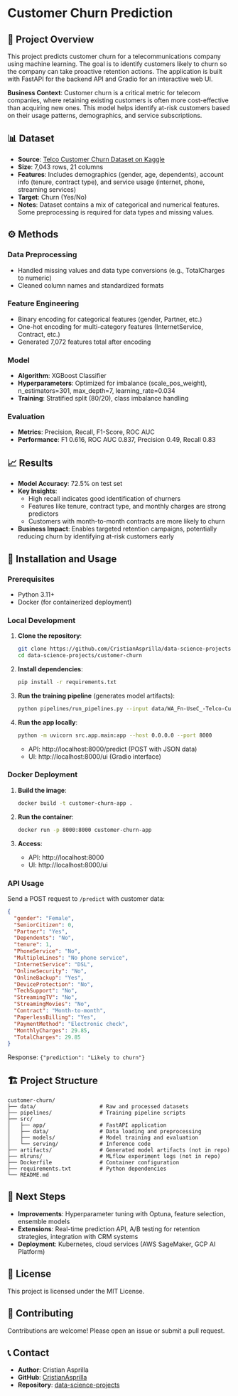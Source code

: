# Customer Churn Prediction

## 📌 Project Overview
This project predicts customer churn for a telecommunications company using machine learning. The goal is to identify customers likely to churn so the company can take proactive retention actions. The application is built with FastAPI for the backend API and Gradio for an interactive web UI.

**Business Context**: Customer churn is a critical metric for telecom companies, where retaining existing customers is often more cost-effective than acquiring new ones. This model helps identify at-risk customers based on their usage patterns, demographics, and service subscriptions.

## 📊 Dataset
- **Source**: [Telco Customer Churn Dataset on Kaggle](https://www.kaggle.com/datasets/blastchar/telco-customer-churn)
- **Size**: 7,043 rows, 21 columns
- **Features**: Includes demographics (gender, age, dependents), account info (tenure, contract type), and service usage (internet, phone, streaming services)
- **Target**: Churn (Yes/No)
- **Notes**: Dataset contains a mix of categorical and numerical features. Some preprocessing is required for data types and missing values.

## ⚙️ Methods
### Data Preprocessing
- Handled missing values and data type conversions (e.g., TotalCharges to numeric)
- Cleaned column names and standardized formats

### Feature Engineering
- Binary encoding for categorical features (gender, Partner, etc.)
- One-hot encoding for multi-category features (InternetService, Contract, etc.)
- Generated 7,072 features total after encoding

### Model
- **Algorithm**: XGBoost Classifier
- **Hyperparameters**: Optimized for imbalance (scale_pos_weight), n_estimators=301, max_depth=7, learning_rate=0.034
- **Training**: Stratified split (80/20), class imbalance handling

### Evaluation
- **Metrics**: Precision, Recall, F1-Score, ROC AUC
- **Performance**: F1 0.616, ROC AUC 0.837, Precision 0.49, Recall 0.83

## 📈 Results
- **Model Accuracy**: 72.5% on test set
- **Key Insights**:
  - High recall indicates good identification of churners
  - Features like tenure, contract type, and monthly charges are strong predictors
  - Customers with month-to-month contracts are more likely to churn
- **Business Impact**: Enables targeted retention campaigns, potentially reducing churn by identifying at-risk customers early

## 🚀 Installation and Usage

### Prerequisites
- Python 3.11+
- Docker (for containerized deployment)

### Local Development
1. **Clone the repository**:
   ```bash
   git clone https://github.com/CristianAsprilla/data-science-projects.git
   cd data-science-projects/customer-churn
   ```

2. **Install dependencies**:
   ```bash
   pip install -r requirements.txt
   ```

3. **Run the training pipeline** (generates model artifacts):
   ```bash
   python pipelines/run_pipelines.py --input data/WA_Fn-UseC_-Telco-Customer-Churn.csv --target Churn
   ```

4. **Run the app locally**:
   ```bash
   python -m uvicorn src.app.main:app --host 0.0.0.0 --port 8000
   ```
   - API: http://localhost:8000/predict (POST with JSON data)
   - UI: http://localhost:8000/ui (Gradio interface)

### Docker Deployment
1. **Build the image**:
   ```bash
   docker build -t customer-churn-app .
   ```

2. **Run the container**:
   ```bash
   docker run -p 8000:8000 customer-churn-app
   ```

3. **Access**:
   - API: http://localhost:8000
   - UI: http://localhost:8000/ui

### API Usage
Send a POST request to `/predict` with customer data:
```json
{
  "gender": "Female",
  "SeniorCitizen": 0,
  "Partner": "Yes",
  "Dependents": "No",
  "tenure": 1,
  "PhoneService": "No",
  "MultipleLines": "No phone service",
  "InternetService": "DSL",
  "OnlineSecurity": "No",
  "OnlineBackup": "Yes",
  "DeviceProtection": "No",
  "TechSupport": "No",
  "StreamingTV": "No",
  "StreamingMovies": "No",
  "Contract": "Month-to-month",
  "PaperlessBilling": "Yes",
  "PaymentMethod": "Electronic check",
  "MonthlyCharges": 29.85,
  "TotalCharges": 29.85
}
```
Response: `{"prediction": "Likely to churn"}`

## 🏗️ Project Structure
```
customer-churn/
├── data/                    # Raw and processed datasets
├── pipelines/               # Training pipeline scripts
├── src/
│   ├── app/                 # FastAPI application
│   ├── data/                # Data loading and preprocessing
│   ├── models/              # Model training and evaluation
│   └── serving/             # Inference code
├── artifacts/               # Generated model artifacts (not in repo)
├── mlruns/                  # MLflow experiment logs (not in repo)
├── Dockerfile               # Container configuration
├── requirements.txt         # Python dependencies
└── README.md
```

## 🚀 Next Steps
- **Improvements**: Hyperparameter tuning with Optuna, feature selection, ensemble models
- **Extensions**: Real-time prediction API, A/B testing for retention strategies, integration with CRM systems
- **Deployment**: Kubernetes, cloud services (AWS SageMaker, GCP AI Platform)

## 📄 License
This project is licensed under the MIT License.

## 🤝 Contributing
Contributions are welcome! Please open an issue or submit a pull request.

## 📞 Contact
- **Author**: Cristian Asprilla
- **GitHub**: [CristianAsprilla](https://github.com/CristianAsprilla)
- **Repository**: [data-science-projects](https://github.com/CristianAsprilla/data-science-projects)

<!-- Trigger workflow -->
